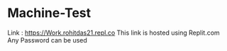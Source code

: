 # Machine-Test

Link : https://Work.rohitdas21.repl.co
This link is hosted using Replit.com
 Any Password can be used 
